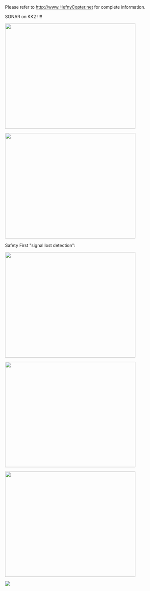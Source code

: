 Please refer to http://www.HefnyCopter.net for complete information.

SONAR on KK2 !!!!


<a href='http://www.youtube.com/watch?feature=player_embedded&v=p72Twm4JVpU' target='_blank'><img src='http://img.youtube.com/vi/p72Twm4JVpU/0.jpg' width='425' height=344 /></a>

<a href='http://www.youtube.com/watch?feature=player_embedded&v=ivnNOjMwcaQ' target='_blank'><img src='http://img.youtube.com/vi/ivnNOjMwcaQ/0.jpg' width='425' height=344 /></a>

Safety First "signal lost detection":

<a href='http://www.youtube.com/watch?feature=player_embedded&v=O9SHdIOb_kk' target='_blank'><img src='http://img.youtube.com/vi/O9SHdIOb_kk/0.jpg' width='425' height=344 /></a>

<a href='http://www.youtube.com/watch?feature=player_embedded&v=55Ab4BfcQss' target='_blank'><img src='http://img.youtube.com/vi/55Ab4BfcQss/0.jpg' width='425' height=344 /></a>

<a href='http://www.youtube.com/watch?feature=player_embedded&v=HI_0fxV5Nbc' target='_blank'><img src='http://img.youtube.com/vi/HI_0fxV5Nbc/0.jpg' width='425' height=344 /></a>




[![](https://www.paypal.com/en_US/i/btn/btn_donateCC_LG.gif)](https://www.paypal.com/cgi-bin/webscr?cmd=_s-xclick&hosted_button_id=https://www.paypal.com/cgi-bin/webscr?cmd=_s-xclick&hosted_button_id=WH29XUWHAL56W)